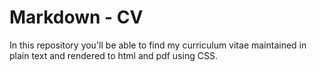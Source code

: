 # Markdown - CV

In this repository you'll be able to find my curriculum vitae maintained in plain text and rendered to html and pdf using CSS.
